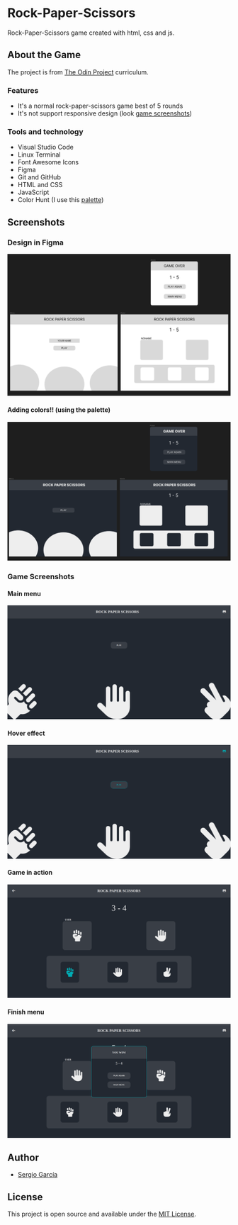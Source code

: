 # Rock-Paper-Scissors

Rock-Paper-Scissors game created with html, css and js.

## About the Game

The project is from [The Odin Project](https://www.theodinproject.com/lessons/foundations-rock-paper-scissors) curriculum.

### Features

- It's a normal rock-paper-scissors game best of 5 rounds
- It's not support responsive design (look [game screenshots](#game-screenshots))

### Tools and technology

- Visual Studio Code
- Linux Terminal
- Font Awesome Icons
- Figma
- Git and GitHub
- HTML and CSS
- JavaScript
- Color Hunt (I use this [palette](https://colorhunt.co/palette/222831393e4600adb5eeeeee))

## Screenshots

### Design in Figma

![first design in figma](./images/first-design.png)

#### Adding colors!! (using the palette)

![improve design in figma](./images/improve-design.png)

<a name="game-screenshots"></a>

### Game Screenshots

#### Main menu

![main menu](./images/main-menu.png)

#### Hover effect

![main menu with hover](./images/main-menu-hover.png)

#### Game in action

![game](./images/game.png)

#### Finish menu

![finish game](./images/finish-game.png)

## Author

- [Sergio García](https://github.com/sergiogarciiam)

## License

This project is open source and available under the [MIT License](./LICENSE).

